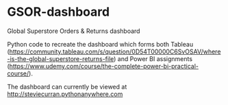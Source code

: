 # GSOR-dashboard
Global Superstore Orders &amp; Returns dashboard

Python code to recreate the dashboard which forms both Tableau (https://community.tableau.com/s/question/0D54T00000C6SvOSAV/where-is-the-global-superstore-returns-file) and Power BI assignments (https://www.udemy.com/course/the-complete-power-bi-practical-course/).

The dashboard can currently be viewed at http://steviecurran.pythonanywhere.com
